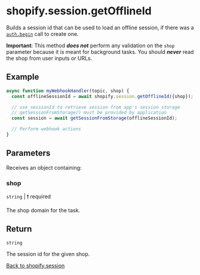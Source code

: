# shopify.session.getOfflineId

Builds a session id that can be used to load an offline session, if there was a [`auth.begin`](../auth/begin.md) call to create one.

**Important**: This method **_does not_** perform any validation on the `shop` parameter because it is meant for background tasks.
You should **_never_** read the shop from user inputs or URLs.

## Example

```ts
async function myWebhookHandler(topic, shop) {
  const offlineSessionId = await shopify.session.getOfflineId({shop});

  // use sessionId to retrieve session from app's session storage
  // getSessionFromStorage() must be provided by application
  const session = await getSessionFromStorage(offlineSessionId);

  // Perform webhook actions
}
```

## Parameters

Receives an object containing:

### shop

`string` | :exclamation: required

The shop domain for the task.

## Return

`string`

The session id for the given shop.

[Back to shopify.session](./README.md)

